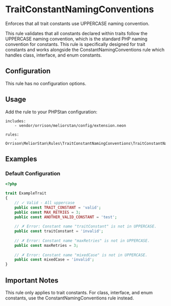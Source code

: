 # TraitConstantNamingConventions

Enforces that all trait constants use UPPERCASE naming convention.

This rule validates that all constants declared within traits follow the UPPERCASE naming convention, which is the standard PHP naming convention for constants. This rule is specifically designed for trait constants and works alongside the ConstantNamingConventions rule which handles class, interface, and enum constants.

## Configuration

This rule has no configuration options.

## Usage

Add the rule to your PHPStan configuration:

```neon
includes:
    - vendor/orrison/meliorstan/config/extension.neon

rules:
    - Orrison\MeliorStan\Rules\TraitConstantNamingConventions\TraitConstantNamingConventionsRule
```

## Examples

### Default Configuration

```php
<?php

trait ExampleTrait
{
    // ✓ Valid - All uppercase
    public const TRAIT_CONSTANT = 'valid';
    public const MAX_RETRIES = 3;
    public const ANOTHER_VALID_CONSTANT = 'test';
    
    // ✗ Error: Constant name "traitConstant" is not in UPPERCASE.
    public const traitConstant = 'invalid';
    
    // ✗ Error: Constant name "maxRetries" is not in UPPERCASE.
    public const maxRetries = 3;
    
    // ✗ Error: Constant name "mixedCase" is not in UPPERCASE.
    public const mixedCase = 'invalid';
}
```

## Important Notes

This rule only applies to trait constants. For class, interface, and enum constants, use the ConstantNamingConventions rule instead.
